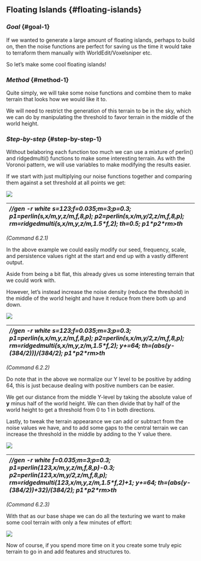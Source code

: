 ## **Floating Islands** {#floating-islands}

### *Goal* {#goal-1}

If we wanted to generate a large amount of floating islands, perhaps to build on, then the noise functions are perfect for saving us the time it would take to terraform them manually with WorldEdit/Voxelsniper etc.

So let’s make some cool floating islands\!

### *Method* {#method-1}

Quite simply, we will take some noise functions and combine them to make terrain that looks how we would like it to.

We will need to restrict the generation of this terrain to be in the sky, which we can do by manipulating the threshold to favor terrain in the middle of the world height.

### *Step-by-step* {#step-by-step-1}

Without belaboring each function too much we can use a mixture of perlin() and ridgedmulti() functions to make some interesting terrain. As with the Voronoi pattern, we will use variables to make modifying the results easier.

If we start with just multiplying our noise functions together and comparing them against a set threshold at all points we get:  

![](../.gitbook/assets/applied\_examples/floating_islands/floating\_step1.png)

| *//gen \-r white s=123;f=0.035;m=3;p=0.3; p1=perlin(s,x/m,y,z/m,f,8,p); p2=perlin(s,x/m,y/2,z/m,f,8,p); rm=ridgedmulti(s,x/m,y,z/m,1.5\*f,2); th=0.5; p1\*p2\*rm\>th* |
| :---- |

*(Command 6.2.1)*

In the above example we could easily modify our seed, frequency, scale, and persistence values right at the start and end up with a vastly different output.

Aside from being a bit flat, this already gives us some interesting terrain that we could work with.

However, let’s instead increase the noise density (reduce the threshold) in the middle of the world height and have it reduce from there both up and down.

![](../.gitbook/assets/applied\_examples/floating_islands/floating\_step2.png)

| *//gen \-r white s=123;f=0.035;m=3;p=0.3; p1=perlin(s,x/m,y,z/m,f,8,p); p2=perlin(s,x/m,y/2,z/m,f,8,p); rm=ridgedmulti(s,x/m,y,z/m,1.5\*f,2); y+=64; th=(abs(y-(384/2)))/(384/2); p1\*p2\*rm\>th* |
| :---- |

*(Command 6.2.2)*

Do note that in the above we normalize our Y level to be positive by adding 64, this is just because dealing with positive numbers can be easier.

We get our distance from the middle Y-level by taking the absolute value of **y** minus half of the world height. We can then divide that by half of the world height to get a threshold from 0 to 1 in both directions.

Lastly, to tweak the terrain appearance we can add or subtract from the noise values we have, and to add some gaps to the central terrain we can increase the threshold in the middle by adding to the Y value there.

![](../.gitbook/assets/applied\_examples/floating_islands/floating\_step3.png)

| *//gen \-r white f=0.035;m=3;p=0.3; p1=perlin(123,x/m,y,z/m,f,8,p)\-0.3; p2=perlin(123,x/m,y/2,z/m,f,8,p); rm=ridgedmulti(123,x/m,y,z/m,1.5\*f,2)\+1; y+=64; th=(abs(y-(384/2))\+32)/(384/2); p1\*p2\*rm\>th* |
| :---- |

*(Command 6.2.3)*

With that as our base shape we can do all the texturing we want to make some cool terrain with only a few minutes of effort:

![](../.gitbook/assets/applied\_examples/floating_islands/floating\_textured.png)

Now of course, if you spend more time on it you create some truly epic terrain to go in and add features and structures to.